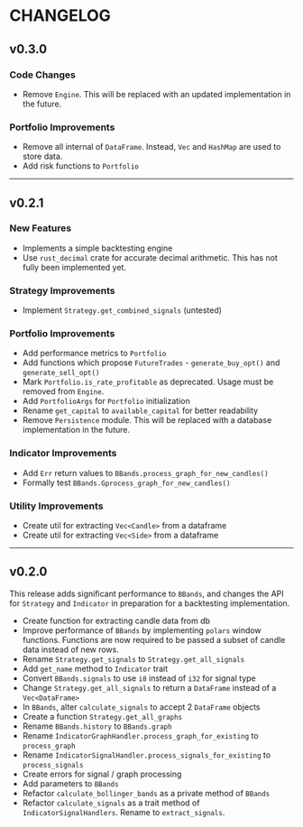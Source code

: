 # CHANGELOG

## v0.3.0

### Code Changes

- Remove `Engine`. This will be replaced with an updated implementation in the future.

### Portfolio Improvements

- Remove all internal of `DataFrame`. Instead, `Vec` and `HashMap` are used to store data.
- Add risk functions to `Portfolio`

---

## v0.2.1

### New Features

- Implements a simple backtesting engine
- Use `rust_decimal` crate for accurate decimal arithmetic. This has not fully been implemented yet.

### Strategy Improvements

- Implement `Strategy.get_combined_signals` (untested)

### Portfolio Improvements

- Add performance metrics to `Portfolio`
- Add functions which propose `FutureTrades` - `generate_buy_opt()` and `generate_sell_opt()`
- Mark `Portfolio.is_rate_profitable` as deprecated. Usage must be removed from `Engine`.
- Add `PortfolioArgs` for `Portfolio` initialization
- Rename `get_capital` to `available_capital` for better readability
- Remove `Persistence` module. This will be replaced with a database implementation in the future.

### Indicator Improvements

- Add `Err` return values to `BBands.process_graph_for_new_candles()`
- Formally test `BBands.Gprocess_graph_for_new_candles()`

### Utility Improvements

- Create util for extracting `Vec<Candle>` from a dataframe
- Create util for extracting `Vec<Side>` from a dataframe

---

## v0.2.0

This release adds significant performance to `BBands`, and changes the API for `Strategy` and `Indicator` in preparation for a backtesting implementation.

- Create function for extracting candle data from db
- Improve performance of `BBands` by implementing `polars` window functions. Functions are now required to be passed a subset of candle data instead of new rows.
- Rename `Strategy.get_signals` to `Strategy.get_all_signals`
- Add `get_name` method to `Indicator` trait
- Convert `BBands.signals` to use `i8` instead of `i32` for signal type
- Change `Strategy.get_all_signals` to return a `DataFrame` instead of a `Vec<DataFrame>`
- In `BBands`, alter `calculate_signals` to accept 2 `DataFrame` objects
- Create a function `Strategy.get_all_graphs`
- Rename `BBands.history` to `BBands.graph`
- Rename `IndicatorGraphHandler.process_graph_for_existing` to `process_graph`
- Rename `IndicatorSignalHandler.process_signals_for_existing` to `process_signals`
- Create errors for signal / graph processing
- Add parameters to `BBands`
- Refactor `calculate_bollinger_bands` as a private method of `BBands`
- Refactor `calculate_signals` as a trait method of `IndicatorSignalHandlers`. Rename to `extract_signals`.